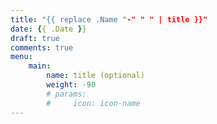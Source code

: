 ```yaml
---
title: "{{ replace .Name "-" " " | title }}"
date: {{ .Date }}
draft: true
comments: true
menu: 
    main:
        name: title (optional)
        weight: -90
        # params:
        #     icon: icon-name
---
```


